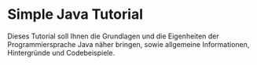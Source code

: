 # Simple Java Tutorial

Dieses Tutorial soll Ihnen die Grundlagen und die Eigenheiten der Programmiersprache Java näher bringen, sowie allgemeine Informationen, Hintergründe und Codebeispiele.
